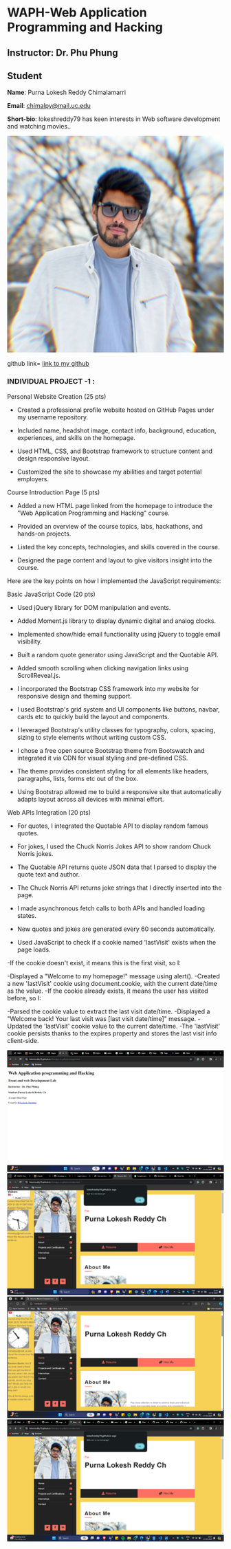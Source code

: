 # WAPH-Web Application Programming and Hacking

## Instructor: Dr. Phu Phung

## Student

**Name**: Purna Lokesh Reddy Chimalamarri

**Email**: chimalpy@mail.uc.edu

**Short-bio**: lokeshreddy79 has keen interests in Web software development and watching movies.. 

![lokesh's headshot](/images/headshot.jpg)

github link= [link to my github](https://github.com/lokeshreddy79/chimalpy-uc.github.io)


### INDIVIDUAL PROJECT -1 :


Personal Website Creation (25 pts)
- Created a professional profile website hosted on GitHub Pages under my username repository. 

- Included name, headshot image, contact info, background, education, experiences, and skills on the homepage.

- Used HTML, CSS, and Bootstrap framework to structure content and design responsive layout.

- Customized the site to showcase my abilities and target potential employers.

Course Introduction Page (5 pts)  
- Added a new HTML page linked from the homepage to introduce the "Web Application Programming and Hacking" course.

- Provided an overview of the course topics, labs, hackathons, and hands-on projects. 

- Listed the key concepts, technologies, and skills covered in the course.

- Designed the page content and layout to give visitors insight into the course.

Here are the key points on how I implemented the JavaScript requirements:

Basic JavaScript Code (20 pts)

- Used jQuery library for DOM manipulation and events.

- Added Moment.js library to display dynamic digital and analog clocks. 

- Implemented show/hide email functionality using jQuery to toggle email visibility.

- Built a random quote generator using JavaScript and the Quotable API.

- Added smooth scrolling when clicking navigation links using ScrollReveal.js.
-  I incorporated the Bootstrap CSS framework into my website for responsive design and theming support.

- I used Bootstrap's grid system and UI components like buttons, navbar, cards etc to quickly build the layout and components.

- I leveraged Bootstrap's utility classes for typography, colors, spacing, sizing to style elements without writing custom CSS.

- I chose a free open source Bootstrap theme from Bootswatch and integrated it via CDN for visual styling and pre-defined CSS.

- The theme provides consistent styling for all elements like headers, paragraphs, lists, forms etc out of the box.

- Using Bootstrap allowed me to build a responsive site that automatically adapts layout across all devices with minimal effort. 



Web APIs Integration (20 pts)


- For quotes, I integrated the Quotable API to display random famous quotes.

- For jokes, I used the Chuck Norris Jokes API to show random Chuck Norris jokes. 

- The Quotable API returns quote JSON data that I parsed to display the quote text and author.

- The Chuck Norris API returns joke strings that I directly inserted into the page.

- I made asynchronous fetch calls to both APIs and handled loading states.

- New quotes and jokes are generated every 60 seconds automatically.

- Used JavaScript to check if a cookie named 'lastVisit' exists when the page loads.

-If the cookie doesn't exist, it means this is the first visit, so I:

-Displayed a "Welcome to my homepage!" message using alert().
-Created a new 'lastVisit' cookie using document.cookie, with the current date/time as the value.
-If the cookie already exists, it means the user has visited before, so I:

-Parsed the cookie value to extract the last visit date/time.
-Displayed a "Welcome back! Your last visit was [last visit date/time]" message.
-Updated the 'lastVisit' cookie value to the current date/time.
-The 'lastVisit' cookie persists thanks to the expires property and stores the last visit info client-side.


![ss](images/Screenshot%20(132).png)
![SS1](images/Screenshot%20(129).png)
![ss2](images/Screenshot%20(130).png)
![ss3](images/Screenshot%20(131).png)


